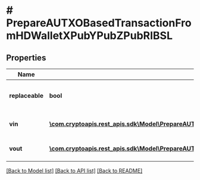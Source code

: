 # # PrepareAUTXOBasedTransactionFromHDWalletXPubYPubZPubRIBSL

## Properties

Name | Type | Description | Notes
------------ | ------------- | ------------- | -------------
**replaceable** | **bool** | Representation of whether the transaction is replaceable | [optional]
**vin** | [**\com.cryptoapis.rest_apis.sdk\Model\PrepareAUTXOBasedTransactionFromHDWalletXPubYPubZPubRIBSLVinInner[]**](PrepareAUTXOBasedTransactionFromHDWalletXPubYPubZPubRIBSLVinInner.md) | Represents the transaction inputs. |
**vout** | [**\com.cryptoapis.rest_apis.sdk\Model\PrepareAUTXOBasedTransactionFromHDWalletXPubYPubZPubRIBSLVoutInner[]**](PrepareAUTXOBasedTransactionFromHDWalletXPubYPubZPubRIBSLVoutInner.md) | Represents the transaction outputs. |

[[Back to Model list]](../../README.md#models) [[Back to API list]](../../README.md#endpoints) [[Back to README]](../../README.md)
